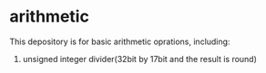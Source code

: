 # arithmetic
This depository is for basic arithmetic oprations, including:
1. unsigned integer divider(32bit by 17bit and the result is round)
